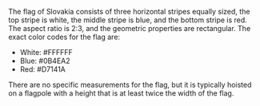 The flag of Slovakia consists of three horizontal stripes equally sized, the top stripe is white, the middle stripe is blue, and the bottom stripe is red. The aspect ratio is 2:3, and the geometric properties are rectangular. The exact color codes for the flag are: 

- White: #FFFFFF
- Blue: #0B4EA2
- Red: #D7141A

There are no specific measurements for the flag, but it is typically hoisted on a flagpole with a height that is at least twice the width of the flag.